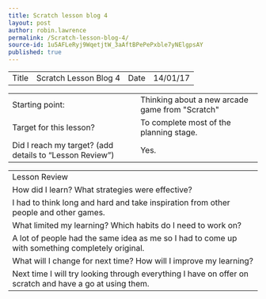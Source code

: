 ```yaml
---
title: Scratch lesson blog 4
layout: post
author: robin.lawrence
permalink: /Scratch-lesson-blog-4/
source-id: 1u5AFLeRyj9WqetjtW_3aAftBPePePxble7yNElgpsAY
published: true
---
```

<table>
  <tr>
    <td>Title</td>
    <td>Scratch Lesson Blog 4</td>
    <td>Date</td>
    <td>14/01/17</td>
  </tr>
</table>


<table>
  <tr>
    <td>Starting point:</td>
    <td>Thinking about a new arcade game from "Scratch"</td>
  </tr>
  <tr>
    <td>Target for this lesson?</td>
    <td>To complete most of the planning stage.</td>
  </tr>
  <tr>
    <td>Did I reach my target? 
(add details to “Lesson Review”)</td>
    <td>Yes.</td>
  </tr>
</table>


<table>
  <tr>
    <td>Lesson Review</td>
  </tr>
  <tr>
    <td>How did I learn? What strategies were effective? </td>
  </tr>
  <tr>
    <td>I had to think long and hard and take inspiration from other people and other games.</td>
  </tr>
  <tr>
    <td>What limited my learning? Which habits do I need to work on? </td>
  </tr>
  <tr>
    <td>A lot of people had the same idea as me so I had to come up with something completely original.</td>
  </tr>
  <tr>
    <td>What will I change for next time? How will I improve my learning?</td>
  </tr>
  <tr>
    <td>Next time I will try looking through everything I have on offer on scratch and have a go at using them.</td>
  </tr>
</table>


